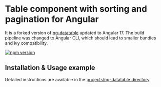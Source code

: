 # Table component with sorting and pagination for Angular
It is a forked version of [ng-datatable](https://github.com/cmglez10/ng-datatable) updated to Angular 17. The build pipeline was changed to Angular CLI, which should lead to smaller bundles and ivy compatibility.

[![npm version](https://badge.fury.io/js/%40pascalhonegger%2Fng-datatable.svg)](https://badge.fury.io/js/%40pascalhonegger%2Fng-datatable)

## Installation & Usage example

Detailed instructions are available in the [projects/ng-datatable directory](projects/ng-datatable/README.md).
